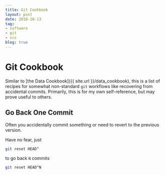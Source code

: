 ```yaml
---
title: Git Cookbook
layout: post
date: 2018-10-13
tag:
- software
- git
- vcs
blog: true
---
```


# Git Cookbook

Similar to [the Data Cookbook]({{ site.url }}/data_cookbook), this is a list of
recipes for somewhat non-standard `git` workflows like recovering from accidental
commits. Primarily, this is for my own self-reference, but may prove useful to
others.

## Go Back One Commit

Often you accidentally commit something or need to revert to the previous version.

Have no fear, just

```bash
git reset HEAD^
```

to go back `N` commits

```bash
git reset HEAD^N
```
